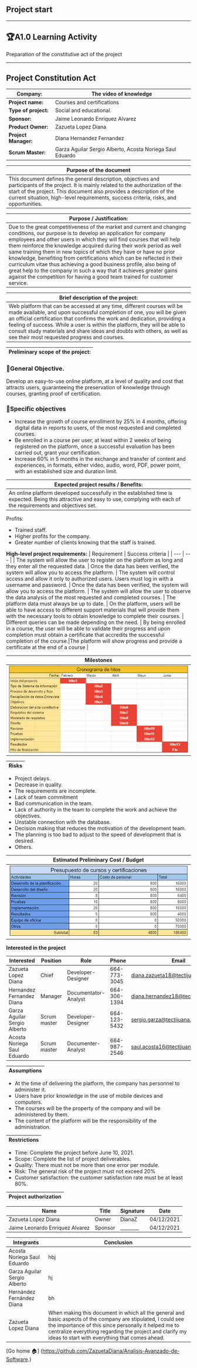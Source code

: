 ## Project start
-----
## 🏆A1.0 Learning Activity
Preparation of the constitutive act of the project

----
## **Project Constitution Act**

| **Company:** | The video of knowledge |
| --- | --- |
| **Project name:** | Courses and certifications
| **Type of project:** | Social and educational.
| **Sponsor:** | Jaime Leonardo Enriquez Alvarez
| **Product Owner:** | Zazueta Lopez Diana
| **Project Manager:** | Diana Hernandez Fernandez
| **Scrum Master:** | Garza Aguilar Sergio Alberto, Acosta Noriega Saul Eduardo |

| Purpose of the document |
| --- |
| This document defines the general description, objectives and participants of the project. It is mainly related to the authorization of the start of the project. This document also provides a description of the current situation, high-level requirements, success criteria, risks, and opportunities.|

| Purpose / Justification: |
| --- |
| Due to the great competitiveness of the market and current and changing conditions, our purpose is to develop an application for company employees and other users in which they will find courses that will help them reinforce the knowledge acquired during their work period as well same training them in new topics of which they have or have no prior knowledge, benefiting from certifications which can be reflected in their curriculum vitae thus achieving a good business profile, also being of great help to the company in such a way that it achieves greater gains against the competition for having a good team trained for customer service.|

| Brief description of the project: |
| --- |
| Web platform that can be accessed at any time, different courses will be made available, and upon successful completion of one, you will be given an official certification that confirms the work and dedication, providing a feeling of success. While a user is within the platform, they will be able to consult study materials and share ideas and doubts with others, as well as see their most requested progress and courses.|

| Preliminary scope of the project: |
| --- |
### 📝General Objective.
Develop an easy-to-use online platform, at a level of quality and cost that attracts users, guaranteeing the preservation of knowledge through courses, granting proof of certification.

### 📝Specific objectives
- Increase the growth of course enrollment by 25% in 4 months, offering digital data in reports to users, of the most requested and completed courses.
- Be enrolled in a course per user, at least within 2 weeks of being registered on the platform, once a successful evaluation has been carried out, grant your certification.
- Increase 60% in 5 months in the exchange and transfer of content and experiences, in formats, either video, audio, word, PDF, power point, with an established size and duration limit.

| Expected project results / Benefits: |
| --- |
| An online platform developed successfully in the established time is expected. Being this attractive and easy to use, complying with each of the requirements and objectives set. 
Profits:
- Trained staff.
- Higher profits for the company.
- Greater number of clients knowing that the staff is trained.

**High-level project requirements:**
| Requirement | Success criteria |
| --- | --- |
| The system will allow the user to register on the platform as long and they enter all the requested data. | Once the data has been verified, the system will allow you to access the platform. |
The system will control access and allow it only to authorized users. Users must log in with a username and password. | Once the data has been verified, the system will allow you to access the platform. |
The system will allow the user to observe the data analysis of the most requested and completed courses. | The platform data must always be up to date. |
On the platform, users will be able to have access to different support materials that will provide them with the necessary tools to obtain knowledge to complete their courses. | Different queries can be made depending on the need. |
By being enrolled in a course, the user will be able to validate their progress and upon completion must obtain a certificate that accredits the successful completion of the course.|The platform will show progress and provide a certificate at the end of a course |

| Milestones |
| --- |
|![](https://github.com/ZazuetaDiana/Analisis-Avanzado-de-Software./blob/main/Imagenes/hitos.png)|

| Risks |
| --- |
- Project delays.
- Decrease in quality.
- The requirements are incomplete.
- Lack of team commitment
- Bad communication in the team.
- Lack of authority in the team to complete the work and achieve the objectives.
- Unstable connection with the database.
- Decision making that reduces the motivation of the development team.
- The planning is too bad to adjust to the speed of development that is desired.
- Others.

| Estimated Preliminary Cost / Budget |
| --- |
|![](https://github.com/ZazuetaDiana/Analisis-Avanzado-de-Software./blob/main/Imagenes/costos.png)|

**Interested in the project**

| Interested | Position | Role | Phone | Email |
| --- | --- | --- | --- | --- |
| Zazueta Lopez Diana | Chief | Developer-Designer | 664-773-3045 | diana.zazueta18@tectijuana.edu.mx |
| Hernandez Fernandez Diana | Manager | Documentator-Analyst | 664-306-1394 | diana.hernandez18@tectijuana.edu.mx |
| Garza Aguilar Sergio Alberto | Scrum master | Developer-Designer | 664-123-5432 | sergio.garza@tectijuana.edu.mx |
| Acosta Noriega Saul Eduardo | Scrum master | Documenter-Analyst | 664-987-2546 | saul.acosta16@tectijuana.edu.mx |

| Assumptions |
| --- |
- At the time of delivering the platform, the company has personnel to administer it.
- Users have prior knowledge in the use of mobile devices and computers.
- The courses will be the property of the company and will be administered by them.
- The content of the platform will be the responsibility of the administration.

| Restrictions
| --- |
- Time: Complete the project before June 10, 2021.
- Scope: Complete the list of project deliverables.
- Quality: There must not be more than one error per module.
- Risk: The general risk of the project must not exceed 20%
- Customer satisfaction: the customer satisfaction rate must be at least 80%.


| Project authorization |
| --- |


| Name | Title | Signature | Date |
| --- | --- | --- | --- |
| Zazueta Lopez Diana | Owner | DianaZ | 04/12/2021 |
Jaime Leonardo Enriquez Alvarez | Sponsor | ________ | 04/12/2021 |


| **Integrants** | **Conclusion** |
| --- | --- |
| Acosta Noriega Saul Eduardo | hbj
| Garza Aguilar Sergio Alberto | hj
| Hernández Fernández Diana | bh
| Zazueta Lopez Diana | When making this document in which all the general and basic aspects of the company are stipulated, I could see the importance of this since personally it helped me to centralize everything regarding the project and clarify my ideas to start with everything that comes ahead. |

[Go home 🏠] (https://github.com/ZazuetaDiana/Analisis-Avanzado-de-Software.)
